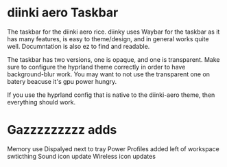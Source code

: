 # diinki aero Taskbar
The taskbar for the diinki aero rice. diinky uses Waybar for the 
taskbar as it has many features, is easy to theme/design, and 
in general works quite well. Documntation is also ez to find and readable.

The taskbar has two versions, one is opaque, and one is transparent.
Make sure to configure the hyprland theme correctly in order to have
background-blur work. You may want to not use the transparent one on batery beacuse it's gpu power hungry.

If you use the hyprland config that is native to the diinki-aero theme,
then everything should work.
# Gazzzzzzzzz adds
Memory use Dispalyed next to tray
Power Profiles added left of workspace swticthing
Sound icon update
Wireless icon updates

